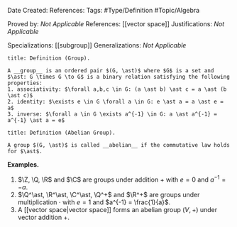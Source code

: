 <div class="topSpace"></div>

Date Created: 
References: 
Tags: #Type/Definition #Topic/Algebra 

Proved by: <i>Not Applicable</i>
References: [[vector space]]
Justifications: <i>Not Applicable</i>

Specializations: [[subgroup]]
Generalizations: <i>Not Applicable</i>

``` ad-Definition
title: Definition (Group).

A __group__ is an ordered pair $(G, \ast)$ where $G$ is a set and $\ast: G \times G \to G$ is a binary relation satisfying the following properties:
1. associativity: $\forall a,b,c \in G: (a \ast b) \ast c = a \ast (b \ast c)$
2. identity: $\exists e \in G \forall a \in G: e \ast a = a \ast e = a$
3. inverse: $\forall a \in G \exists a^{-1} \in G: a \ast a^{-1} = a^{-1} \ast a = e$

```
``` ad-Definition
title: Definition (Abelian Group).

A group $(G, \ast)$ is called __abelian__ if the commutative law holds for $\ast$.

```

**Examples.**
1.  $\Z, \Q, \R$ and $\C$ are groups under addition $+$ with $e = 0$ and $a^{-1} = -a$.
2.  $\Q^\ast, \R^\ast, \C^\ast, \Q^+$ and $\R^+$ are groups under multiplication $\cdot$ with $e=1$ and $a^{-1} = \frac{1}{a}$.
3. A [[vector space|vector space]] forms an abelian group $(V, +)$ under vector addition $+$.
